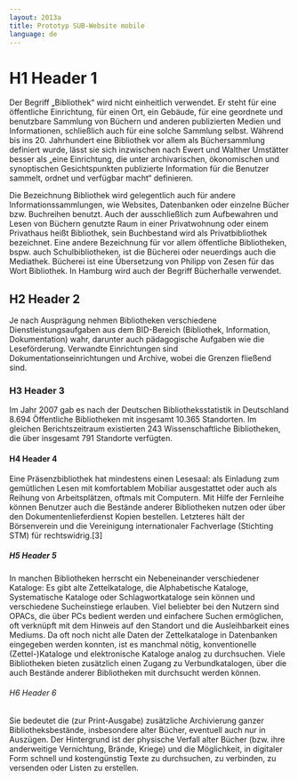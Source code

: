 ```yaml
---
layout: 2013a
title: Prototyp SUB-Website mobile
language: de
---
```

# H1 Header 1

Der Begriff „Bibliothek“ wird nicht einheitlich verwendet. Er steht für eine öffentliche Einrichtung, für einen Ort, ein Gebäude, für eine geordnete und benutzbare Sammlung von Büchern und anderen publizierten Medien und Informationen, schließlich auch für eine solche Sammlung selbst. Während bis ins 20. Jahrhundert eine Bibliothek vor allem als Büchersammlung definiert wurde, lässt sie sich inzwischen nach Ewert und Walther Umstätter besser als „eine Einrichtung, die unter archivarischen, ökonomischen und synoptischen Gesichtspunkten publizierte Information für die Benutzer sammelt, ordnet und verfügbar macht“ definieren.

Die Bezeichnung Bibliothek wird gelegentlich auch für andere Informationssammlungen, wie Websites, Datenbanken oder einzelne Bücher bzw. Buchreihen benutzt. Auch der ausschließlich zum Aufbewahren und Lesen von Büchern genutzte Raum in einer Privatwohnung oder einem Privathaus heißt Bibliothek, sein Buchbestand wird als Privatbibliothek bezeichnet. Eine andere Bezeichnung für vor allem öffentliche Bibliotheken, bspw. auch Schulbibliotheken, ist die Bücherei oder neuerdings auch die Mediathek. Bücherei ist eine Übersetzung von Philipp von Zesen für das Wort Bibliothek. In Hamburg wird auch der Begriff Bücherhalle verwendet.

## H2 Header 2

Je nach Ausprägung nehmen Bibliotheken verschiedene Dienstleistungsaufgaben aus dem BID-Bereich (Bibliothek, Information, Dokumentation) wahr, darunter auch pädagogische Aufgaben wie die Leseförderung. Verwandte Einrichtungen sind Dokumentationseinrichtungen und Archive, wobei die Grenzen fließend sind.

### H3 Header 3

Im Jahr 2007 gab es nach der Deutschen Bibliotheksstatistik in Deutschland 8.694 Öffentliche Bibliotheken mit insgesamt 10.365 Standorten. Im gleichen Berichtszeitraum existierten 243 Wissenschaftliche Bibliotheken, die über insgesamt 791 Standorte verfügten.

#### H4 Header 4

Eine Präsenzbibliothek hat mindestens einen Lesesaal: als Einladung zum gemütlichen Lesen mit komfortablem Mobiliar ausgestattet oder auch als Reihung von Arbeitsplätzen, oftmals mit Computern.
Mit Hilfe der Fernleihe können Benutzer auch die Bestände anderer Bibliotheken nutzen oder über den Dokumentenlieferdienst Kopien bestellen. Letzteres hält der Börsenverein und die Vereinigung internationaler Fachverlage (Stichting STM) für rechtswidrig.[3]

##### H5 Header 5

In manchen Bibliotheken herrscht ein Nebeneinander verschiedener Kataloge: Es gibt alte Zettelkataloge, die Alphabetische Kataloge, Systematische Kataloge oder Schlagwortkataloge sein können und verschiedene Sucheinstiege erlauben. Viel beliebter bei den Nutzern sind OPACs, die über PCs bedient werden und einfachere Suchen ermöglichen, oft verknüpft mit dem Hinweis auf den Standort und die Ausleihbarkeit eines Mediums. Da oft noch nicht alle Daten der Zettelkataloge in Datenbanken eingegeben werden konnten, ist es manchmal nötig, konventionelle (Zettel-)Kataloge und elektronische Kataloge analog zu durchsuchen. Viele Bibliotheken bieten zusätzlich einen Zugang zu Verbundkatalogen, über die auch Bestände anderer Bibliotheken mit durchsucht werden können.

###### H6 Header 6

Sie bedeutet die (zur Print-Ausgabe) zusätzliche Archivierung ganzer Bibliotheksbestände, insbesondere alter Bücher, eventuell auch nur in Auszügen. Der Hintergrund ist der physische Verfall alter Bücher (bzw. ihre anderweitige Vernichtung, Brände, Kriege) und die Möglichkeit, in digitaler Form schnell und kostengünstig Texte zu durchsuchen, zu verbinden, zu versenden oder Listen zu erstellen. 